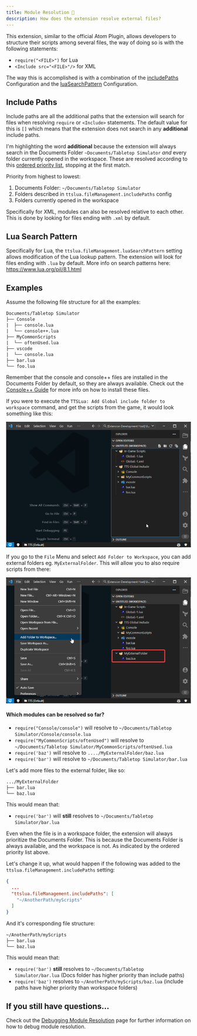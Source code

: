 ```yaml
---
title: Module Resolution 🎯
description: How does the extension resolve external files?
---
```


This extension, similar to the official Atom Plugin, allows developers to structure their scripts among several files, the way of doing so is with the following statements:

- `require("<FILE>")` for Lua
- `<Include src="<FILE>"/>` for XML

The way this is accomplished is with a combination of the [includePaths](/) Configuration and the [luaSearchPattern](/) Configuration.

## Include Paths

Include paths are all the additional paths that the extension will search for files when resolving `require` or `<Include>` statements. The default value for this is `[]` which means that the extension does not search in any **additional** include paths.

I'm highlighting the word **additional** because the extension will always search in the Documents Folder `~Documents/Tabletop Simulator` _and_ every folder currently opened in the workspace. These are resolved according to this [ordered priority list](https://github.com/rolandostar/tabletopsimulator-lua-vscode/blob/main/src/TTSAdapter.ts#L44), stopping at the first match.

Priority from highest to lowest:

1. Documents Folder: `~/Documents/Tabletop Simulator`
2. Folders described in `ttslua.fileManagement.includePaths` config
3. Folders currently opened in the workspace

Specifically for XML, modules can also be resolved relative to each other. This is done by looking for files ending with `.xml` by default.

## Lua Search Pattern

Specifically for Lua, the `ttslua.fileManagement.luaSearchPattern` setting allows modification of the Lua lookup pattern. The extension will look for files ending with `.lua` by default. More info on search patterns here: https://www.lua.org/pil/8.1.html

## Examples

Assume the following file structure for all the examples:

```
Documents/Tabletop Simulator
├── Console
|  ├── console.lua
|  └── console++.lua
├── MyCommonScripts
|  └── oftenUsed.lua
├── vscode
|  └── console.lua
├── bar.lua
└── foo.lua
```

Remember that the console and console++ files are installed in the Documents Folder by default, so they are always available. Check out the [Console++ Guide](console++) for more info on how to install these files.

If you were to execute the `TTSLua: Add Global include folder to workspace` command, and get the scripts from the game, it would look something like this:

![StartingWorkspace](startingWorkspace.png)

If you go to the `File` Menu and select `Add Folder to Workspace`, you can add external folders eg. `MyExternalFolder`. This will allow you to also require scripts from there:

![Added External Folder](addedExternalFolder.png)

#### Which modules can be resolved so far?

- `require("Console/console")` will resolve to `~/Documents/Tabletop Simulator/Console/console.lua`
- `require("MyCommonScripts/oftenUsed")` will resolve to `~/Documents/Tabletop Simulator/MyCommonScripts/oftenUsed.lua`
- `require('baz')` will resolve to `..../MyExternalFolder/baz.lua`
- `require('bar')` will resolve to `~/Documents/Tabletop Simulator/bar.lua`

Let's add more files to the external folder, like so:

```
.../MyExternalFolder
├── bar.lua
└── baz.lua
```

This would mean that:

- `require('bar')` will **still** resolves to `~/Documents/Tabletop Simulator/bar.lua`

Even when the file is in a workspace folder, the extension will always prioritize the Documents Folder. This is because the Documents Folder is always available, and the workspace is not. As indicated by the ordered priority list above.

Let's change it up, what would happen if the following was added to the `ttslua.fileManagement.includePaths` setting:

```json
{
  ...
  "ttslua.fileManagement.includePaths": [
    "~/AnotherPath/myScripts"
  ]
}
```

And it's corresponding file structure:

```
~/AnotherPath/myScripts
├── bar.lua
└── baz.lua
```

This would mean that:

- `require('bar')` **still** resolves to `~/Documents/Tabletop Simulator/bar.lua` (Docs folder has higher priority than include paths)
- `require('baz')` resolves to `~/AnotherPath/myScripts/baz.lua` (include paths have higher priority than workspace folders)

## If you still have questions...

Check out the [Debugging Module Resolution](/support/debugModuleResolution) page for further information on how to debug module resolution.
